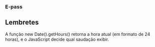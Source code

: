 ### E-pass

## Lembretes 
A função new Date().getHours() retorna a hora atual (em formato de 24 horas), e o JavaScript decide qual saudação exibir.
